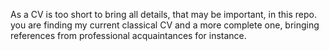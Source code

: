 As a CV is too short to bring all details, that may be important, in this repo. you are finding my current classical CV and a more complete one, bringing references from professional acquaintances for instance.
